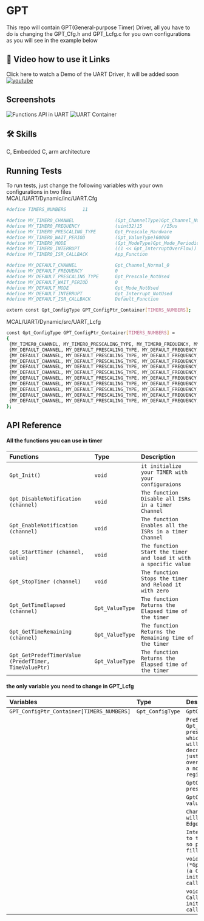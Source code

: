 
# GPT

This repo will contain GPT(General-purpose Timer) Driver,
all you have to do is changing the GPT_Cfg.h and GPT_Lcfg.c for you own configurations as you will see in the example below

## 🔗 Video how to use it Links
Click here to watch a Demo of the UART Driver, It will be added soon
[![youtube](https://img.shields.io/youtube/views/T1rNExItZcU?style=social)]()


## Screenshots
![Functions API in UART](https://user-images.githubusercontent.com/63866803/214153223-7cb6dadd-87b0-49d5-83e8-e3b709005387.png)
![UART Container](https://user-images.githubusercontent.com/63866803/214155090-dfd6b58d-d447-4393-b1b2-660a43e092fc.png)


## 🛠 Skills
C, Embedded C, arm architecture

## Running Tests

To run tests, just change the following variables with your own configurations in two files <br>
MCAL/UART/Dynamic/inc/UART.Cfg


```bash
#define TIMERS_NUMBERS      11

#define MY_TIMER0_CHANNEL               (Gpt_ChannelType)Gpt_Channel_Normal_0
#define MY_TIMER0_FREQUENCY             (uint32)15       //15us
#define MY_TIMER0_PRESCALING_TYPE       Gpt_Prescale_Hardware
#define MY_TIMER0_WAIT_PERIOD           (Gpt_ValueType)60000
#define MY_TIMER0_MODE                  (Gpt_ModeType)Gpt_Mode_Periodic_A
#define MY_TIMER0_INTERRUPT             ((1 << Gpt_InterruptOverFlow))
#define MY_TIMER0_ISR_CALLBACK          App_Function

#define MY_DEFAULT_CHANNEL              Gpt_Channel_Normal_0
#define MY_DEFAULT_FREQUENCY            0
#define MY_DEFAULT_PRESCALING_TYPE      Gpt_Prescale_NotUsed
#define MY_DEFAULT_WAIT_PERIOD          0
#define MY_DEFAULT_MODE                 Gpt_Mode_NotUsed
#define MY_DEFAULT_INTERRUPT            Gpt_Interrupt_NotUsed
#define MY_DEFAULT_ISR_CALLBACK         Default_Function

extern const Gpt_ConfigType GPT_ConfigPtr_Container[TIMERS_NUMBERS];
```
MCAL/UART/Dynamic/src/UART_Lcfg

```bash
const Gpt_ConfigType GPT_ConfigPtr_Container[TIMERS_NUMBERS] =
{
 {MY_TIMER0_CHANNEL, MY_TIMER0_PRESCALING_TYPE, MY_TIMER0_FREQUENCY, MY_TIMER0_WAIT_PERIOD, MY_TIMER0_MODE, MY_TIMER0_INTERRUPT, MY_TIMER0_ISR_CALLBACK, MY_DEFAULT_ISR_CALLBACK },
 {MY_DEFAULT_CHANNEL, MY_DEFAULT_PRESCALING_TYPE, MY_DEFAULT_FREQUENCY, MY_DEFAULT_WAIT_PERIOD, MY_DEFAULT_MODE, MY_DEFAULT_INTERRUPT, MY_DEFAULT_ISR_CALLBACK , MY_DEFAULT_ISR_CALLBACK},
 {MY_DEFAULT_CHANNEL, MY_DEFAULT_PRESCALING_TYPE, MY_DEFAULT_FREQUENCY, MY_DEFAULT_WAIT_PERIOD, MY_DEFAULT_MODE, MY_DEFAULT_INTERRUPT, MY_DEFAULT_ISR_CALLBACK , MY_DEFAULT_ISR_CALLBACK},
 {MY_DEFAULT_CHANNEL, MY_DEFAULT_PRESCALING_TYPE, MY_DEFAULT_FREQUENCY, MY_DEFAULT_WAIT_PERIOD, MY_DEFAULT_MODE, MY_DEFAULT_INTERRUPT, MY_DEFAULT_ISR_CALLBACK , MY_DEFAULT_ISR_CALLBACK},
 {MY_DEFAULT_CHANNEL, MY_DEFAULT_PRESCALING_TYPE, MY_DEFAULT_FREQUENCY, MY_DEFAULT_WAIT_PERIOD, MY_DEFAULT_MODE, MY_DEFAULT_INTERRUPT, MY_DEFAULT_ISR_CALLBACK , MY_DEFAULT_ISR_CALLBACK},
 {MY_DEFAULT_CHANNEL, MY_DEFAULT_PRESCALING_TYPE, MY_DEFAULT_FREQUENCY, MY_DEFAULT_WAIT_PERIOD, MY_DEFAULT_MODE, MY_DEFAULT_INTERRUPT, MY_DEFAULT_ISR_CALLBACK , MY_DEFAULT_ISR_CALLBACK},
 {MY_DEFAULT_CHANNEL, MY_DEFAULT_PRESCALING_TYPE, MY_DEFAULT_FREQUENCY, MY_DEFAULT_WAIT_PERIOD, MY_DEFAULT_MODE, MY_DEFAULT_INTERRUPT, MY_DEFAULT_ISR_CALLBACK , MY_DEFAULT_ISR_CALLBACK},
 {MY_DEFAULT_CHANNEL, MY_DEFAULT_PRESCALING_TYPE, MY_DEFAULT_FREQUENCY, MY_DEFAULT_WAIT_PERIOD, MY_DEFAULT_MODE, MY_DEFAULT_INTERRUPT, MY_DEFAULT_ISR_CALLBACK , MY_DEFAULT_ISR_CALLBACK},
 {MY_DEFAULT_CHANNEL, MY_DEFAULT_PRESCALING_TYPE, MY_DEFAULT_FREQUENCY, MY_DEFAULT_WAIT_PERIOD, MY_DEFAULT_MODE, MY_DEFAULT_INTERRUPT, MY_DEFAULT_ISR_CALLBACK , MY_DEFAULT_ISR_CALLBACK},
 {MY_DEFAULT_CHANNEL, MY_DEFAULT_PRESCALING_TYPE, MY_DEFAULT_FREQUENCY, MY_DEFAULT_WAIT_PERIOD, MY_DEFAULT_MODE, MY_DEFAULT_INTERRUPT, MY_DEFAULT_ISR_CALLBACK , MY_DEFAULT_ISR_CALLBACK},
 {MY_DEFAULT_CHANNEL, MY_DEFAULT_PRESCALING_TYPE, MY_DEFAULT_FREQUENCY, MY_DEFAULT_WAIT_PERIOD, MY_DEFAULT_MODE, MY_DEFAULT_INTERRUPT, MY_DEFAULT_ISR_CALLBACK , MY_DEFAULT_ISR_CALLBACK},
};
```


## API Reference

#### All the functions you can use in timer


| Functions | Type     | Description                |
| :-------- | :------- | :------------------------- |
| `Gpt_Init()` | `void` | `it initialize your TIMER with your configuraions`|
| `Gpt_DisableNotification (channel)` | `void` | `The function Disable all ISRs in a timer Channel` |
| `Gpt_EnableNotification (channel)` | `void` | `The function Enables all the ISRs in a timer Channel`
| `Gpt_StartTimer (channel, value)` | `void` | `The function Start the timer and load it with a specific value`
| `Gpt_StopTimer (channel)` | `void` | `The function Stops the timer and Reload it with zero` |
| `Gpt_GetTimeElapsed (channel)` | `Gpt_ValueType` | `The function Returns the Elapsed time of the timer` |
| `Gpt_GetTimeRemaining (channel)` | `Gpt_ValueType` | `The function Returns the Remaining time of the timer` |
| `Gpt_GetPredefTimerValue (PredefTimer, TimeValuePtr)` | `Gpt_ValueType` | `The function Returns the Elapsed time of the timer` |

#### the only variable you need to change in GPT_Lcfg
| Variables | Type     | Description                       |
| :-------- | :------- | :-------------------------------- |
| `GPT_ConfigPtr_Container[TIMERS_NUMBERS] `      | `Gpt_ConfigType` | `GptChannelId (Channel Number)` |
| | |`PreScalingType (if it was Gpt_Prescale_Software, then the prescaling will be through the software, which means that every time the timer will overflow that variable will decreament once, untill it goes zero, just after that it will generate the overflow function. Otherwise it will be a normal preScaler using the hardware register)` |
| | |`GptChannelTickFrequency (it got the prescale vaue)` |
| | |`GptChannelTickValueMax (it got the load value that the GPTM will not exceed)` |
| | |`ChannelMode (the timer mode whether it will be periodic, oneShot, RTC, EdgeCount or EdgeTime)` |
| | |`Interrupt_Type (that value goes as it is to the IM register to activate the ISR, so please check the DataSheet before filling it)` |
| | |`void (*GptNotificationCallBack_OverFlowEvent) (a Call-back function passed through the initialization, that function will be called when an overflow occurs)` |
| | |`void (*GptNotificationCallBack_Match) (a Call-back function passed through the initialization, that function will be called when a Matching occurs)` |
